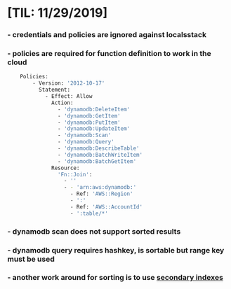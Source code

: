 # [TIL: 11/29/2019]

### - credentials and policies are ignored against localsstack
### - policies are required for function definition to work in the cloud
```sh
    Policies:
        - Version: '2012-10-17'
          Statement:
            - Effect: Allow
              Action:
                - 'dynamodb:DeleteItem'
                - 'dynamodb:GetItem'
                - 'dynamodb:PutItem'
                - 'dynamodb:UpdateItem'
                - 'dynamodb:Scan'
                - 'dynamodb:Query'
                - 'dynamodb:DescribeTable'
                - 'dynamodb:BatchWriteItem'
                - 'dynamodb:BatchGetItem'
              Resource:
                'Fn::Join':
                  - ''
                  - - 'arn:aws:dynamodb:'
                    - Ref: 'AWS::Region'
                    - ':'
                    - Ref: 'AWS::AccountId'
                    - ':table/*'
```

### - dynamodb scan does not support sorted results
### - dynamodb query requires hashkey, is sortable but range key must be used
### - another work around for sorting is to use [secondary indexes](https://docs.aws.amazon.com/amazondynamodb/latest/developerguide/SecondaryIndexes.html)



